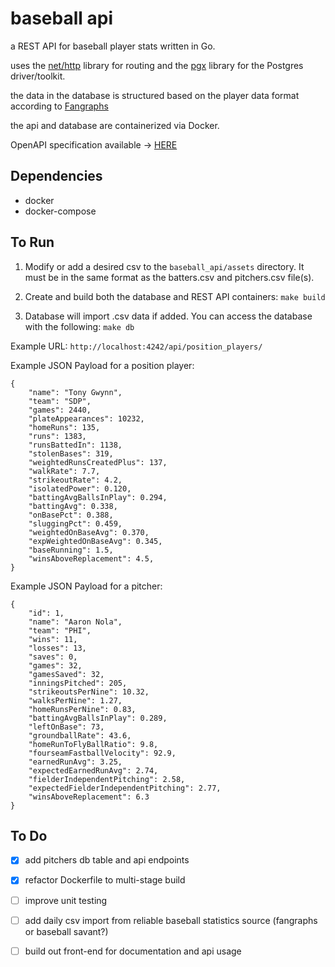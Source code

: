 # baseball api

a REST API for baseball player stats written in Go.

uses the [net/http](https://pkg.go.dev/net/http) library for routing and the [pgx](https://github.com/jackc/pgx) library for the Postgres driver/toolkit.

the data in the database is structured based on the player data format according to [Fangraphs](https://www.fangraphs.com/)

the api and database are containerized via Docker.

OpenAPI specification available -> [HERE](https://app.swaggerhub.com/apis/e-berman/baseball-api/0.0.1)

## Dependencies

* docker
* docker-compose

## To Run

1. Modify or add a desired csv to the `baseball_api/assets` directory. It must be in the same format as the batters.csv and pitchers.csv file(s). 

2. Create and build both the database and REST API containers: `make build`

3. Database will import .csv data if added. You can access the database with the following: `make db`


Example URL: `http://localhost:4242/api/position_players/`

Example JSON Payload for a position player:

```
{
    "name": "Tony Gwynn",
    "team": "SDP",
    "games": 2440,
    "plateAppearances": 10232,
    "homeRuns": 135,
    "runs": 1383,
    "runsBattedIn": 1138,
    "stolenBases": 319,
    "weightedRunsCreatedPlus": 137,
    "walkRate": 7.7,
    "strikeoutRate": 4.2,
    "isolatedPower": 0.120,
    "battingAvgBallsInPlay": 0.294,
    "battingAvg": 0.338,
    "onBasePct": 0.388,
    "sluggingPct": 0.459,
    "weightedOnBaseAvg": 0.370,
    "expWeightedOnBaseAvg": 0.345,
    "baseRunning": 1.5,
    "winsAboveReplacement": 4.5,
}

```
Example JSON Payload for a pitcher:
```
{
    "id": 1,
    "name": "Aaron Nola",
    "team": "PHI",
    "wins": 11,
    "losses": 13,
    "saves": 0,
    "games": 32,
    "gamesSaved": 32,
    "inningsPitched": 205,
    "strikeoutsPerNine": 10.32,
    "walksPerNine": 1.27,
    "homeRunsPerNine": 0.83,
    "battingAvgBallsInPlay": 0.289,
    "leftOnBase": 73,
    "groundballRate": 43.6,
    "homeRunToFlyBallRatio": 9.8,
    "fourseamFastballVelocity": 92.9,
    "earnedRunAvg": 3.25,
    "expectedEarnedRunAvg": 2.74,
    "fielderIndependentPitching": 2.58,
    "expectedFielderIndependentPitching": 2.77,
    "winsAboveReplacement": 6.3
}
```

## To Do 

- [x] add pitchers db table and api endpoints
- [x] refactor Dockerfile to multi-stage build
- [ ] improve unit testing
- [ ] add daily csv import from reliable baseball statistics source (fangraphs or baseball savant?)
- [ ] build out front-end for documentation and api usage


